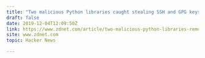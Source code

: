 ```yaml
---
title: "Two malicious Python libraries caught stealing SSH and GPG keys"
draft: false
date: 2019-12-04T12:09:50Z
link: https://www.zdnet.com/article/two-malicious-python-libraries-removed-from-pypi/?utm_medium=RSS&utm_source=hune
site: www.zdnet.com
topic: Hacker News  

---
```

